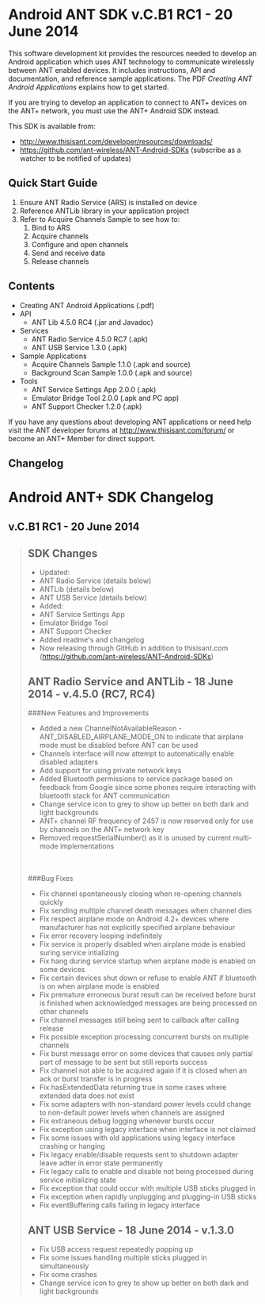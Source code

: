 # Android ANT SDK v.C.B1 RC1 - 20 June 2014
This software development kit provides the resources needed to develop an Android application which uses ANT technology to communicate wirelessly between ANT enabled devices. It includes instructions, API and documentation, and reference sample applications. The PDF _Creating ANT Android Applications_ explains how to get started. 

If you are trying to develop an application to connect to ANT+ devices on the ANT+ network, you must use the ANT+ Android SDK instead.

This SDK is available from:

* http://www.thisisant.com/developer/resources/downloads/
* https://github.com/ant-wireless/ANT-Android-SDKs (subscribe as a watcher to be notified of updates)


## Quick Start Guide
1. Ensure ANT Radio Service (ARS) is installed on device
2. Reference ANTLib library in your application project
3. Refer to Acquire Channels Sample to see how to:
    1. Bind to ARS
    2. Acquire channels
    3. Configure and open channels
    4. Send and receive data
    5. Release channels


## Contents
* Creating ANT Android Applications (.pdf)
* API
  * ANT Lib 4.5.0 RC4 (.jar and Javadoc)
* Services
  * ANT Radio Service 4.5.0 RC7 (.apk)
  * ANT USB Service 1.3.0 (.apk)
* Sample Applications
  * Acquire Channels Sample 1.1.0 (.apk and source)
  * Background Scan Sample 1.0.0 (.apk and source)
* Tools
  * ANT Service Settings App 2.0.0 (.apk)
  * Emulator Bridge Tool 2.0.0 (.apk and PC app)
  * ANT Support Checker 1.2.0 (.apk)
  
If you have any questions about developing ANT applications or need help visit the ANT developer forums at http://www.thisisant.com/forum/ or become an ANT+ Member for direct support.


## Changelog

Android ANT+ SDK Changelog
==========================================
v.C.B1 RC1 - 20 June 2014
------------------------------------------

> SDK Changes
> ------------------------------------------
> * Updated:
>  * ANT Radio Service (details below)
>  * ANTLib (details below)
>  * ANT USB Service (details below)
> * Added:
>  * ANT Service Settings App
>  * Emulator Bridge Tool
>  * ANT Support Checker
> * Added readme's and changelog
> * Now releasing through GitHub in addition to thisisant.com (https://github.com/ant-wireless/ANT-Android-SDKs)
> 
> 
> ANT Radio Service and ANTLib - 18 June 2014 - v.4.5.0 (RC7, RC4)
> -------------------------------------------------------------
> ###New Features and Improvements
>
> * Added a new ChannelNotAvailableReason - ANT_DISABLED_AIRPLANE_MODE_ON to indicate that airplane mode must be disabled before ANT can be used
> * Channels interface will now attempt to automatically enable disabled adapters
> * Add support for using private network keys
> * Added Bluetooth permissions to service package based on feedback from Google since some phones require interacting with bluetooth stack for ANT communication
> * Change service icon to grey to show up better on both dark and light backgrounds
> * ANT+ channel RF frequency of 2457 is now reserved only for use by channels on the ANT+ network key
> * Removed requestSerialNumber() as it is unused by current multi-mode implementations
> <br>
> <br>
> ###Bug Fixes
>
> * Fix channel spontaneously closing when re-opening channels quickly
> * Fix sending multiple channel death messages when channel dies
> * Fix respect airplane mode on Android 4.2+ devices where manufacturer has not explicitly specified airplane behaviour
> * Fix error recovery looping indefinitely
> * Fix service is properly disabled when airplane mode is enabled suring service intializing
> * Fix hang during service startup when airplane mode is enabled on some devices
> * Fix certain devices shut down or refuse to enable ANT if bluetooth is on when airplane mode is enabled
> * Fix premature erroneous burst result can be received before burst is finished when acknowledged messages are being processed on other channels
> * Fix channel messages still being sent to callback after calling release
> * Fix possible exception processing concurrent bursts on multiple channels
> * Fix burst message error on some devices that causes only partial part of message to be sent but still reports success
> * Fix channel not able to be acquired again if it is closed when an ack or burst transfer is in progress
> * Fix hasExtendedData returning true in some cases where extended data does not exist
> * Fix some adapters with non-standard power levels could change to non-default power levels when channels are assigned
> * Fix extraneous debug logging whenever bursts occur
> * Fix exception using legacy interface when interface is not claimed
> * Fix some issues with old applications using legacy interface crashing or hanging
> * Fix legacy enable/disable requests sent to shutdown adapter leave adter in error state permanently
> * Fix legacy calls to enable and disable not being processed during service initializing state
> * Fix exception that could occur with multiple USB sticks plugged in
> * Fix exception when rapidly unplugging and plugging-in USB sticks
> * Fix eventBuffering calls failing in legacy interface
> 
> ANT USB Service - 18 June 2014 - v.1.3.0
> -------------------------------------------------------------
> * Fix USB access request repeatedly popping up
> * Fix some issues handling multiple sticks plugged in simultaneously
> * Fix some crashes
> * Change service icon to grey to show up better on both dark and light backgrounds